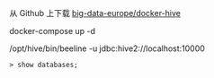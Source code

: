 从 Github 上下载 [big-data-europe/docker-hive](https://github.com/big-data-europe/docker-hive)

docker-compose up -d

/opt/hive/bin/beeline -u jdbc:hive2://localhost:10000

```shell
> show databases;

```